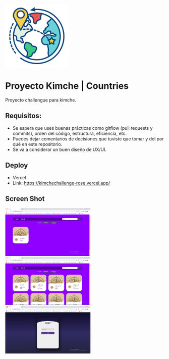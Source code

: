<div>
    <img style="width:200px" src="https://github.com/Neider-Urbano/kimchechallenge/blob/main/public/icono.png" alt="logo"/>
</div>


# Proyecto Kimche | Countries
Proyecto challengue  para kimche.

## Requisitos:
- Se espera que uses buenas prácticas como gitflow (pull requests y commits), orden del código, estructura, eficiencia, etc.
- Puedes dejar comentarios de decisiones que tuviste que tomar y del por qué en este repositorio.
- Se va a considerar un buen diseño de UX/UI.

## Deploy
- Vercel
- Link: https://kimchechallenge-rose.vercel.app/



## Screen Shot

<div>
    <img style="width:270px" src="https://github.com/Neider-Urbano/kimchechallenge/blob/main/src/assets/images/img2.png" alt="screenshot0"/>
    <img style="width:270px" src="https://github.com/Neider-Urbano/kimchechallenge/blob/main/src/assets/images/img1.png" alt="screenshot1"/>
    <img style="width:270px" src="https://github.com/Neider-Urbano/kimchechallenge/blob/main/src/assets/images/img3.png" alt="screenshot2"/>
</div>
